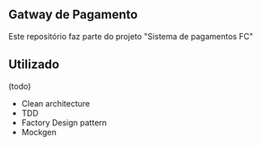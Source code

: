 ## Gatway de Pagamento

Este repositório faz parte do projeto "Sistema de pagamentos FC"

## Utilizado

(todo)

- Clean architecture
- TDD
- Factory Design pattern
- Mockgen